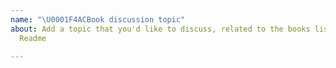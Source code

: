 ```yaml
---
name: "\U0001F4ACBook discussion topic"
about: Add a topic that you'd like to discuss, related to the books listed in the
  Readme

---
```



